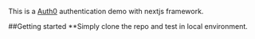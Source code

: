 This is a [Auth0](https://www.google.com?query=auth0) authentication demo with nextjs framework.

##Getting started
**Simply clone the repo and test in local environment.